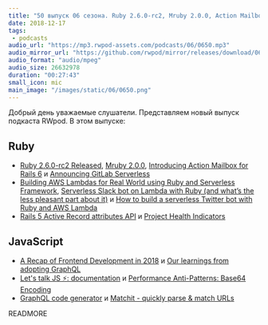 ```yaml
---
title: "50 выпуск 06 сезона. Ruby 2.6.0-rc2, Mruby 2.0.0, Action Mailbox for Rails 6, GraphQL code generator, Matchit и прочее"
date: 2018-12-17
tags:
 - podcasts
audio_url: "https://mp3.rwpod-assets.com/podcasts/06/0650.mp3"
audio_mirror_url: "https://github.com/rwpod/mirror/releases/download/06.50/0650.mp3"
audio_format: "audio/mpeg"
audio_size: 26632978
duration: "00:27:43"
small_icon: mic
main_image: "/images/static/06/0650.png"
---
```


Добрый день уважаемые слушатели. Представляем новый выпуск подкаста RWpod. В этом выпуске:

## Ruby

 - [Ruby 2.6.0-rc2 Released](https://www.ruby-lang.org/en/news/2018/12/15/ruby-2-6-0-rc2-released/), [Mruby 2.0.0](https://mruby.org/releases/2018/12/11/mruby-2.0.0-released.html), [Introducing Action Mailbox for Rails 6](https://weblog.rubyonrails.org/2018/12/13/introducing-action-mailbox-for-rails-6/) и [Announcing GitLab Serverless](https://about.gitlab.com/2018/12/11/introducing-gitlab-serverless/)
 - [Building AWS Lambdas for Real World using Ruby and Serverless Framework](https://dev.to/jalerson/building-aws-lambdas-for-real-world-using-ruby-and-serverless-framework-2p49), [Serverless Slack bot on Lambda with Ruby (and what’s the less pleasant part about it)](https://medium.com/@pawelpacana/serverless-slack-bot-on-lambda-with-ruby-f43e199f8e35) и [How to build a serverless Twitter bot with Ruby and AWS Lambda](https://www.cookieshq.co.uk/posts/how-to-build-a-serverless-twitter-bot-with-ruby-and-aws-lambda)
 - [Rails 5 Active Record attributes API](https://blog.bigbinary.com/2018/12/11/rails-5-attributes-api.html) и [Project Health Indicators](https://www.ruby-toolbox.com/blog/2018-12-14/project-health-indicators)

## JavaScript

 - [A Recap of Frontend Development in 2018](https://levelup.gitconnected.com/a-recap-of-frontend-development-in-2018-715724c9441d) и [Our learnings from adopting GraphQL](https://medium.com/netflix-techblog/our-learnings-from-adopting-graphql-f099de39ae5f)
 - [Let's talk JS ⚡: documentation](https://areknawo.com/lets-talk-js-documentation/) и [Performance Anti-Patterns: Base64 Encoding](https://calendar.perfplanet.com/2018/performance-anti-patterns-base64-encoding/)
 - [GraphQL code generator](https://graphql-code-generator.com/) и [Matchit - quickly parse & match URLs](https://github.com/lukeed/matchit)

READMORE
